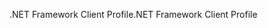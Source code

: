 <span data-ttu-id="fb81a-101">.NET Framework Client Profile</span><span class="sxs-lookup"><span data-stu-id="fb81a-101">.NET Framework Client Profile</span></span>